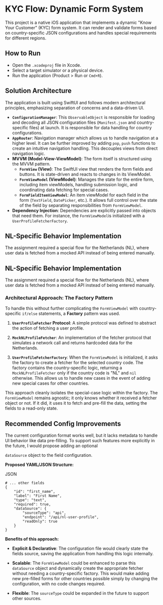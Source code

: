 # KYC Flow: Dynamic Form System

This project is a native iOS application that implements a dynamic "Know Your Customer" (KYC) form system. It can render and validate forms based on country-specific JSON configurations and handles special requirements for different regions.

## How to Run

- Open the `.xcodeproj` file in Xcode.
- Select a target simulator or a physical device.
- Run the application (Product > Run or `Cmd+R`).

## Solution Architecture

The application is built using SwiftUI and follows modern architectural principles, emphasizing separation of concerns and a data-driven UI.

- **`ConfigurationManager`**: This `ObservableObject` is responsible for loading and decoding all JSON configuration files (`Manifest.json` and country-specific files) at launch. It is responsible for data handling for country configurations.
- **`AppRouter`**: Navigation manager which allows us to handle navigation at a higher level. It can be further improved by adding `pop`, `push` functions to create an intuitive navigation handling. This decouples views from direct navigation logic.
- **MVVM (Model-View-ViewModel)**: The form itself is structured using the MVVM pattern.
    - **`FormView`  (View)**: The SwiftUI view that renders the form fields and buttons. It is state-driven and reacts to changes in its ViewModel.
    - **`FormViewModel`  (ViewModel)**: Manages the state for the entire form, including item viewModels, handling submission logic, and coordinating data fetching for special cases.
     -   **`FormFieldItemViewModel`**: An item viewModel for each field in the form (`TextField`,  `DatePicker`, etc.). It allows full control over the state of the field by separating responsibilities from `FormViewModel`.
 - **Dependency Injection**: Dependencies are explicitly passed into objects that need them. For instance, the `FormViewModel`is initialized with a `UserProfileFetcherFactory`.

## NL-Specific Behavior Implementation

The assignment required a special flow for the Netherlands (NL), where user data is fetched from a mocked API instead of being entered manually.

## NL-Specific Behavior Implementation

The assignment required a special flow for the Netherlands (NL), where user data is fetched from a mocked API instead of being entered manually.

### Architectural Approach: The Factory Pattern

To handle this without further complicating the  `FormViewModel`  with country-specific  `if/else`  statements, a  **Factory**  pattern was used.

1.  **`UserProfileFetcher`  Protocol**: A simple protocol was defined to abstract the action of fetching a user profile.
    
2.  **`MockNLProfileFetcher`**: An implementation of the fetcher protocol that simulates a network call and returns hardcoded data for the Netherlands.
    
3.  **`UserProfileFetcherFactory`**: When the  `FormViewModel`  is initialized, it asks the factory to create a fetcher for the selected country code. The factory contains the country-specific logic, returning a  `MockNLProfileFetcher`  only if the country code is "NL" and  `nil`  otherwise. This allows us to handle new cases in the event of adding new special cases for other countries.
    

This approach cleanly isolates the special-case logic within the factory. The  `FormViewModel`  remains agnostic; it only knows whether it received a fetcher object or not. If it did, it uses it to fetch and pre-fill the data, setting the fields to a read-only state.

## Recommended Config Improvements

The current configuration format works well, but it lacks metadata to handle UI behavior like data pre-filling. To support such features more explicitly in the future, I would propose adding an optional

`dataSource`  object to the field configuration.

**Proposed YAML/JSON Structure:**

JSON

```
# ... other fields
{
    "id": "first_name",
    "label": "First Name",
    "type": "text",
    "required": true,
    "dataSource": {
        "sourceType": "api",
        "endpoint": "/api/nl-user-profile",
        "readOnly": true
    }
}

```

**Benefits of this approach:**

-   **Explicit & Declarative**: The configuration file would clearly state the fields source, saving the application from handling this logic internally.
    
-   **Scalable**: The  `FormViewModel`  could be enhanced to parse this  `dataSource`  object and dynamically create the appropriate fetcher without needing a country-specific factory. This would make adding new pre-filled forms for other countries possible simply by changing the configuration, with no code changes required.
    
-   **Flexible**: The  `sourceType`  could be expanded in the future to support other sources.
